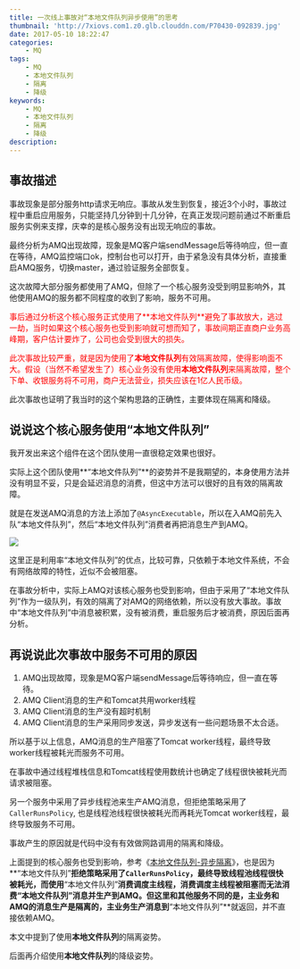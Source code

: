 ```yaml
---
title: 一次线上事故对“本地文件队列异步使用”的思考
thumbnail: 'http://7xiovs.com1.z0.glb.clouddn.com/P70430-092839.jpg'
date: 2017-05-10 18:22:47
categories:
	- MQ
tags:
	- MQ
	- 本地文件队列
	- 隔离
	- 降级
keywords:
	- MQ
	- 本地文件队列
	- 隔离
	- 降级
description:
---
```



## 事故描述

事故现象是部分服务http请求无响应。事故从发生到恢复，接近3个小时，事故过程中重启应用服务，只能坚持几分钟到十几分钟，在真正发现问题前通过不断重启服务实例来支撑，庆幸的是核心服务没有出现无响应的事故。

最终分析为AMQ出现故障，现象是MQ客户端sendMessage后等待响应，但一直在等待，AMQ监控端口ok，控制台也可以打开，由于紧急没有具体分析，直接重启AMQ服务，切换master，通过验证服务全部恢复。

这次故障大部分服务都使用了AMQ，但除了一个核心服务没受到明显影响外，其他使用AMQ的服务都不同程度的收到了影响，服务不可用。

<font color="red">
事后通过分析这个核心服务正式使用了**本地文件队列**避免了事故放大，逃过一劫，当时如果这个核心服务也受到影响就可想而知了，事故间期正直商户业务高峰期，客户估计要炸了，公司也会受到很大的损失。

此次事故比较严重，就是因为使用了**本地文件队列**有效隔离故障，使得影响面不大。假设（当然不希望发生了）核心业务没有使用**本地文件队列**来隔离故障，整个下单、收银服务将不可用，商户无法营业，损失应该在1亿人民币级。
</font>

此次事故也证明了我当时的这个架构思路的正确性，主要体现在隔离和降级。

## 说说这个核心服务使用“本地文件队列”

我开发出来这个组件在这个团队使用一直很稳定效果也很好。

实际上这个团队使用**“本地文件队列”**的姿势并不是我期望的，本身使用方法并没有明显不妥，只是会延迟消息的消费，但这中方法可以很好的且有效的隔离故障。

就是在发送AMQ消息的方法上添加了`@AsyncExecutable`，所以在入AMQ前先入队“本地文件队列”，然后“本地文件队列”消费者再把消息生产到AMQ。

![](<http://7xiovs.com1.z0.glb.clouddn.com/async.png>)

这里正是利用率“本地文件队列”的优点，比较可靠，只依赖于本地文件系统，不会有网络故障的特性，近似不会被阻塞。

在事故分析中，实际上AMQ对该核心服务也受到影响，但由于采用了“本地文件队列”作为一级队列，有效的隔离了对AMQ的网络依赖，所以没有放大事故。事故中“本地文件队列”中消息被积累，没有被消费，重启服务后才被消费，原因后面再分析。


## 再说说此次事故中服务不可用的原因

1. AMQ出现故障，现象是MQ客户端sendMessage后等待响应，但一直在等待。
2. AMQ Client消息的生产和Tomcat共用worker线程
3. AMQ Client消息的生产没有超时机制
4. AMQ Client消息的生产采用同步发送，异步发送有一些问题场景不太合适。


所以基于以上信息，AMQ消息的生产阻塞了Tomcat worker线程，最终导致worker线程被耗光而服务不可用。

在事故中通过线程堆栈信息和Tomcat线程使用数统计也确定了线程很快被耗光而请求被阻塞。

另一个服务中采用了异步线程池来生产AMQ消息，但拒绝策略采用了`CallerRunsPolicy`, 也是线程池线程很快被耗光而再耗光Tomcat worker线程，最终导致服务不可用。

事故产生的原因就是代码中没有有效做网路调用的隔离和降级。


上面提到的核心服务也受到影响，参考《[本地文件队列-异步隔离](<本地文件队列-异步隔离.md>)》，也是因为**“本地文件队列”**拒绝策略采用了`CallerRunsPolicy`，最终导致线程池线程很快被耗光，而使用**“本地文件队列”**消费调度主线程，消费调度主线程被阻塞而无法消费“本地文件队列”消息并生产到AMQ。但这里和其他服务不同的是，主业务和AMQ的消息生产是隔离的，主业务生产消息到**“本地文件队列”**就返回，并不直接依赖AMQ。


本文中提到了使用**本地文件队列**的隔离姿势。

后面再介绍使用**本地文件队列**的降级姿势。
